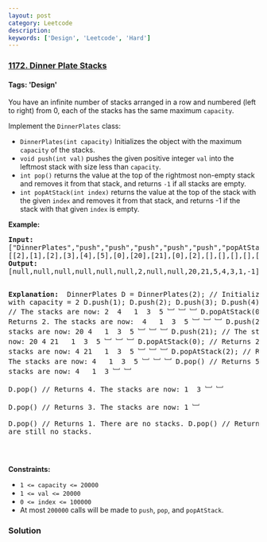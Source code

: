 ```yaml
---
layout: post
category: Leetcode
description: 
keywords: ['Design', 'Leetcode', 'Hard']
---
```

### [1172. Dinner Plate Stacks](https://leetcode.com/problems/dinner-plate-stacks)

#### Tags: 'Design'

<div class="content__u3I1 question-content__JfgR"><div><p>You have an infinite number of stacks arranged in a row and numbered (left to right) from 0, each of the stacks has the same maximum <code>capacity</code>.</p>
<p>Implement the <code>DinnerPlates</code> class:</p>
<ul>
<li><code>DinnerPlates(int capacity)</code> Initializes the object with the maximum <code>capacity</code> of the stacks.</li>
<li><code>void push(int val)</code> pushes the given positive integer <code>val</code> into the leftmost stack with size less than <code>capacity</code>.</li>
<li><code>int pop()</code> returns the value at the top of the rightmost non-empty stack and removes it from that stack, and returns <code>-1</code> if all stacks are empty.</li>
<li><code>int popAtStack(int index)</code> returns the value at the top of the stack with the given <code>index</code> and removes it from that stack, and returns -1 if the stack with that given <code>index</code> is empty.</li>
</ul>
<p><strong>Example:</strong></p>
<pre><b>Input: </b>
["DinnerPlates","push","push","push","push","push","popAtStack","push","push","popAtStack","popAtStack","pop","pop","pop","pop","pop"]
[[2],[1],[2],[3],[4],[5],[0],[20],[21],[0],[2],[],[],[],[],[]]
<b>Output: </b>
[null,null,null,null,null,null,2,null,null,20,21,5,4,3,1,-1]

<b>Explanation: </b>
DinnerPlates D = DinnerPlates(2);  // Initialize with capacity = 2
D.push(1);
D.push(2);
D.push(3);
D.push(4);
D.push(5);         // The stacks are now:  2  4
                                           1  3  5
                                           ﹈ ﹈ ﹈
D.popAtStack(0);   // Returns 2.  The stacks are now:     4
                                                       1  3  5
                                                       ﹈ ﹈ ﹈
D.push(20);        // The stacks are now: 20  4
                                           1  3  5
                                           ﹈ ﹈ ﹈
D.push(21);        // The stacks are now: 20  4 21
                                           1  3  5
                                           ﹈ ﹈ ﹈
D.popAtStack(0);   // Returns 20.  The stacks are now:     4 21
                                                        1  3  5
                                                        ﹈ ﹈ ﹈
D.popAtStack(2);   // Returns 21.  The stacks are now:     4
                                                        1  3  5
                                                        ﹈ ﹈ ﹈ 
D.pop()            // Returns 5.  The stacks are now:      4
                                                        1  3 
                                                        ﹈ ﹈  
D.pop()            // Returns 4.  The stacks are now:   1  3 
                                                        ﹈ ﹈   
D.pop()            // Returns 3.  The stacks are now:   1 
                                                        ﹈   
D.pop()            // Returns 1.  There are no stacks.
D.pop()            // Returns -1.  There are still no stacks.
</pre>
<p> </p>
<p><strong>Constraints:</strong></p>
<ul>
<li><code>1 &lt;= capacity &lt;= 20000</code></li>
<li><code>1 &lt;= val &lt;= 20000</code></li>
<li><code>0 &lt;= index &lt;= 100000</code></li>
<li>At most <code>200000</code> calls will be made to <code>push</code>, <code>pop</code>, and <code>popAtStack</code>.</li>
</ul>
</div></div>

### Solution
